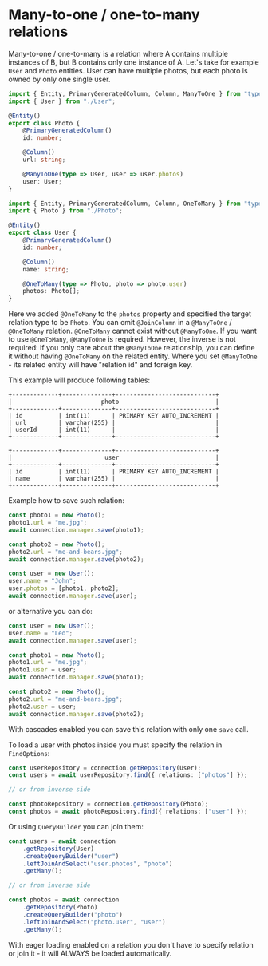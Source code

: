 # Many-to-one / one-to-many relations

Many-to-one / one-to-many is a relation where A contains multiple instances of
B, but B contains only one instance of A. Let's take for example `User` and
`Photo` entities. User can have multiple photos, but each photo is owned by only
one single user.

```typescript
import { Entity, PrimaryGeneratedColumn, Column, ManyToOne } from "typeorm";
import { User } from "./User";

@Entity()
export class Photo {
    @PrimaryGeneratedColumn()
    id: number;

    @Column()
    url: string;

    @ManyToOne(type => User, user => user.photos)
    user: User;
}
```

```typescript
import { Entity, PrimaryGeneratedColumn, Column, OneToMany } from "typeorm";
import { Photo } from "./Photo";

@Entity()
export class User {
    @PrimaryGeneratedColumn()
    id: number;

    @Column()
    name: string;

    @OneToMany(type => Photo, photo => photo.user)
    photos: Photo[];
}
```

Here we added `@OneToMany` to the `photos` property and specified the target
relation type to be `Photo`. You can omit `@JoinColumn` in a `@ManyToOne` /
`@OneToMany` relation. `@OneToMany` cannot exist without `@ManyToOne`. If you
want to use `@OneToMany`, `@ManyToOne` is required. However, the inverse is not
required: If you only care about the `@ManyToOne` relationship, you can define
it without having `@OneToMany` on the related entity. Where you set
`@ManyToOne` - its related entity will have "relation id" and foreign key.

This example will produce following tables:

```shell
+-------------+--------------+----------------------------+
|                         photo                           |
+-------------+--------------+----------------------------+
| id          | int(11)      | PRIMARY KEY AUTO_INCREMENT |
| url         | varchar(255) |                            |
| userId      | int(11)      |                            |
+-------------+--------------+----------------------------+

+-------------+--------------+----------------------------+
|                          user                           |
+-------------+--------------+----------------------------+
| id          | int(11)      | PRIMARY KEY AUTO_INCREMENT |
| name        | varchar(255) |                            |
+-------------+--------------+----------------------------+
```

Example how to save such relation:

```typescript
const photo1 = new Photo();
photo1.url = "me.jpg";
await connection.manager.save(photo1);

const photo2 = new Photo();
photo2.url = "me-and-bears.jpg";
await connection.manager.save(photo2);

const user = new User();
user.name = "John";
user.photos = [photo1, photo2];
await connection.manager.save(user);
```

or alternative you can do:

```typescript
const user = new User();
user.name = "Leo";
await connection.manager.save(user);

const photo1 = new Photo();
photo1.url = "me.jpg";
photo1.user = user;
await connection.manager.save(photo1);

const photo2 = new Photo();
photo2.url = "me-and-bears.jpg";
photo2.user = user;
await connection.manager.save(photo2);
```

With cascades enabled you can save this relation with only one `save` call.

To load a user with photos inside you must specify the relation in
`FindOptions`:

```typescript
const userRepository = connection.getRepository(User);
const users = await userRepository.find({ relations: ["photos"] });

// or from inverse side

const photoRepository = connection.getRepository(Photo);
const photos = await photoRepository.find({ relations: ["user"] });
```

Or using `QueryBuilder` you can join them:

```typescript
const users = await connection
    .getRepository(User)
    .createQueryBuilder("user")
    .leftJoinAndSelect("user.photos", "photo")
    .getMany();

// or from inverse side

const photos = await connection
    .getRepository(Photo)
    .createQueryBuilder("photo")
    .leftJoinAndSelect("photo.user", "user")
    .getMany();
```

With eager loading enabled on a relation you don't have to specify relation or
join it - it will ALWAYS be loaded automatically.
